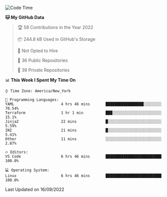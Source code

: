 <!--START_SECTION:waka-->
![Code Time](http://img.shields.io/badge/Code%20Time-87%20hrs%2049%20mins-blue)

**🐱 My GitHub Data** 

> 🏆 58 Contributions in the Year 2022
 > 
> 📦 244.8 kB Used in GitHub's Storage 
 > 
> 🚫 Not Opted to Hire
 > 
> 📜 36 Public Repositories 
 > 
> 🔑 39 Private Repositories  
 > 
📊 **This Week I Spent My Time On** 

```text
⌚︎ Time Zone: America/New_York

💬 Programming Languages: 
YAML                     4 hrs 46 mins       █████████████████░░░░░░░░   70.54% 
Terraform                1 hr 1 min          ███░░░░░░░░░░░░░░░░░░░░░░   15.1% 
Jinja2                   22 mins             █░░░░░░░░░░░░░░░░░░░░░░░░   5.59% 
INI                      21 mins             █░░░░░░░░░░░░░░░░░░░░░░░░   5.41% 
Other                    11 mins             ░░░░░░░░░░░░░░░░░░░░░░░░░   2.87%

🔥 Editors: 
VS Code                  6 hrs 46 mins       █████████████████████████   100.0%

💻 Operating System: 
Linux                    6 hrs 46 mins       █████████████████████████   100.0%

```


 Last Updated on 16/09/2022
<!--END_SECTION:waka-->